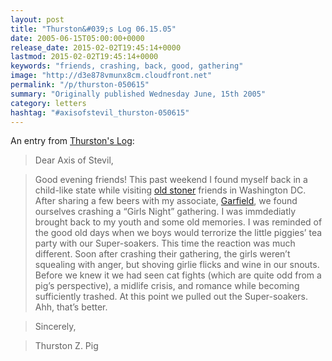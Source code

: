 ```yaml
---
layout: post
title: "Thurston&#039;s Log 06.15.05"
date: 2005-06-15T05:00:00+0000
release_date: 2015-02-02T19:45:14+0000
lastmod: 2015-02-02T19:45:14+0000
keywords: "friends, crashing, back, good, gathering"
image: "http://d3e878vmunx8cm.cloudfront.net"
permalink: "/p/thurston-050615"
summary: "Originally published Wednesday June, 15th 2005"
category: letters
hashtag: "#axisofstevil_thurston-050615"
---
```


An entry from [Thurston's Log](/p/thurston):

> Dear Axis of Stevil,

> Good evening friends! This past weekend I found myself back in a child-like state while visiting [old stoner](http://d3e878vmunx8cm.cloudfront.net/assets/stoner.jpg) friends in Washington DC. After sharing a few beers with my associate, [Garfield](http://d3e878vmunx8cm.cloudfront.net/assets/garfield[crickets].jpg), we found ourselves crashing a “Girls Night” gathering. I was immdediatly brought back to my youth and some old memories. I was reminded of the good old days when we boys would terrorize the little piggies’ tea party with our Super-soakers. This time the reaction was much different. Soon after crashing their gathering, the girls weren’t squealing with anger, but shoving girlie flicks and wine in our snouts. Before we knew it we had seen cat fights (which are quite odd from a pig’s perspective), a midlife crisis, and romance while becoming sufficiently trashed. At this point we pulled out the Super-soakers. Ahh, that’s better.

> Sincerely,

> Thurston Z. Pig
